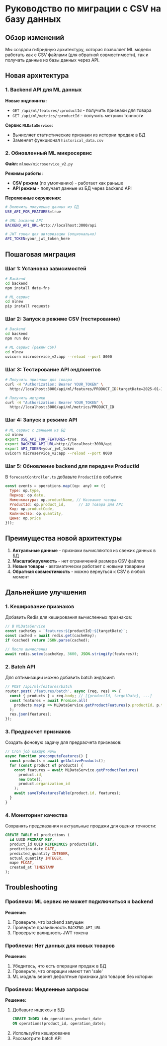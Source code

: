 # Руководство по миграции с CSV на базу данных

## Обзор изменений

Мы создали гибридную архитектуру, которая позволяет ML модели работать как с CSV файлами (для обратной совместимости), так и получать данные из базы данных через API.

## Новая архитектура

### 1. Backend API для ML данных

**Новые эндпоинты:**
- `GET /api/ml/features/:productId` - получить признаки для товара
- `GET /api/ml/metrics/:productId` - получить метрики точности

**Сервис `MLDataService`:**
- Вычисляет статистические признаки из истории продаж в БД
- Заменяет функционал `historical_data.csv`

### 2. Обновленный ML микросервис

**Файл:** `mlnew/microservice_v2.py`

**Режимы работы:**
- **CSV режим** (по умолчанию) - работает как раньше
- **API режим** - получает данные из БД через backend API

**Переменные окружения:**
```bash
# Включить получение данных из БД
USE_API_FOR_FEATURES=true

# URL backend API
BACKEND_API_URL=http://localhost:3000/api

# JWT токен для авторизации (опционально)
API_TOKEN=your_jwt_token_here
```

## Пошаговая миграция

### Шаг 1: Установка зависимостей

```bash
# Backend
cd backend
npm install date-fns

# ML сервис
cd mlnew
pip install requests
```

### Шаг 2: Запуск в режиме CSV (тестирование)

```bash
# Backend
cd backend
npm run dev

# ML сервис (режим CSV)
cd mlnew
uvicorn microservice_v2:app --reload --port 8000
```

### Шаг 3: Тестирование API эндпоинтов

```bash
# Получить признаки для товара
curl -H "Authorization: Bearer YOUR_TOKEN" \
  http://localhost:3000/api/ml/features/PRODUCT_ID?targetDate=2025-01-15

# Получить метрики
curl -H "Authorization: Bearer YOUR_TOKEN" \
  http://localhost:3000/api/ml/metrics/PRODUCT_ID
```

### Шаг 4: Запуск в режиме API

```bash
# ML сервис с данными из БД
cd mlnew
export USE_API_FOR_FEATURES=true
export BACKEND_API_URL=http://localhost:3000/api
export API_TOKEN=your_jwt_token
uvicorn microservice_v2:app --reload --port 8000
```

### Шаг 5: Обновление backend для передачи ProductId

В `forecastController.ts` добавьте `ProductId` в события:

```javascript
const events = operations.map((op: any) => ({
  Type: op.type,
  Период: op.date,
  Номенклатура: op.productName, // Название товара
  ProductId: op.product_id,      // ID товара для API
  Код: op.productCode,
  Количество: op.quantity,
  Цена: op.price
}));
```

## Преимущества новой архитектуры

1. **Актуальные данные** - признаки вычисляются из свежих данных в БД
2. **Масштабируемость** - нет ограничений размера CSV файлов
3. **Новые товары** - автоматически работает с новыми товарами
4. **Обратная совместимость** - можно вернуться к CSV в любой момент

## Дальнейшие улучшения

### 1. Кеширование признаков

Добавить Redis для кеширования вычисленных признаков:

```typescript
// В MLDataService
const cacheKey = `features:${productId}:${targetDate}`;
const cached = await redis.get(cacheKey);
if (cached) return JSON.parse(cached);

// После вычисления
await redis.setex(cacheKey, 3600, JSON.stringify(features));
```

### 2. Batch API

Для оптимизации можно добавить batch эндпоинт:

```typescript
// POST /api/ml/features/batch
router.post('/features/batch', async (req, res) => {
  const { products } = req.body; // [{productId, targetDate}, ...]
  const features = await Promise.all(
    products.map(p => MLDataService.getProductFeatures(p.productId, p.targetDate, orgId))
  );
  res.json(features);
});
```

### 3. Предрасчет признаков

Создать фоновую задачу для предрасчета признаков:

```typescript
// Cron job каждую ночь
async function precomputeFeatures() {
  const products = await getActiveProducts();
  for (const product of products) {
    const features = await MLDataService.getProductFeatures(
      product.id, 
      new Date(), 
      product.organization_id
    );
    await saveToFeaturesTable(product.id, features);
  }
}
```

### 4. Мониторинг качества

Сохранять предсказания и актуальные продажи для оценки точности:

```sql
CREATE TABLE ml_predictions (
  id UUID PRIMARY KEY,
  product_id UUID REFERENCES products(id),
  prediction_date DATE,
  predicted_quantity INTEGER,
  actual_quantity INTEGER,
  mape FLOAT,
  created_at TIMESTAMP
);
```

## Troubleshooting

### Проблема: ML сервис не может подключиться к backend

**Решение:**
1. Проверьте, что backend запущен
2. Проверьте правильность `BACKEND_API_URL`
3. Проверьте валидность JWT токена

### Проблема: Нет данных для новых товаров

**Решение:**
1. Убедитесь, что есть операции продаж в БД
2. Проверьте, что операции имеют тип 'sale'
3. ML модель вернет дефолтные признаки для товаров без истории

### Проблема: Медленные запросы

**Решение:**
1. Добавьте индексы в БД:
   ```sql
   CREATE INDEX idx_operations_product_date 
   ON operations(product_id, operation_date);
   ```
2. Используйте кеширование
3. Рассмотрите batch API 